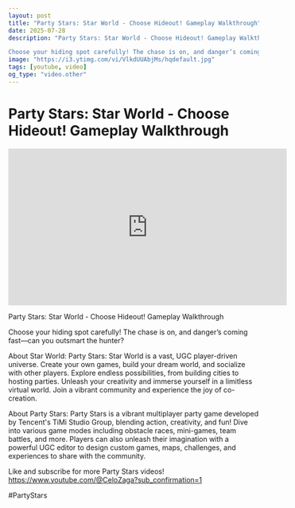 ```yaml
---
layout: post
title: "Party Stars: Star World - Choose Hideout! Gameplay Walkthrough"
date: 2025-07-28
description: "Party Stars: Star World - Choose Hideout! Gameplay Walkthrough

Choose your hiding spot carefully! The chase is on, and danger’s coming fast—can you out..."
image: "https://i3.ytimg.com/vi/VlkdUUAbjMs/hqdefault.jpg"
tags: [youtube, video]
og_type: "video.other"
---
```


<script type="application/ld+json">
{
  "@context": "http://schema.org",
  "@type": "VideoObject",
  "name": "Party Stars: Star World - Choose Hideout! Gameplay Walkthrough",
  "description": "Party Stars: Star World - Choose Hideout! Gameplay Walkthrough\n\nChoose your hiding spot carefully! The chase is on, and danger\u2019s coming fast\u2014can you outsmart the hunter?\n\nAbout Star World: Party Stars: Star World is a vast, UGC player-driven universe. Create your own games, build your dream world, and socialize with other players. Explore endless possibilities, from building cities to hosting parties. Unleash your creativity and immerse yourself in a limitless virtual world. Join a vibrant community and experience the joy of co-creation.\n\nAbout Party Stars: Party Stars is a vibrant multiplayer party game developed by Tencent's TiMi Studio Group, blending action, creativity, and fun! Dive into various game modes including obstacle races, mini-games, team battles, and more. Players can also unleash their imagination with a powerful UGC editor to design custom games, maps, challenges, and experiences to share with the community.\n\nLike and subscribe for more Party Stars videos! https://www.youtube.com/@CeloZaga?sub_confirmation=1\n\n#PartyStars",
  "thumbnailUrl": "https://i3.ytimg.com/vi/VlkdUUAbjMs/hqdefault.jpg",
  "uploadDate": "2025-07-28T10:00:53",
  "embedUrl": "https://www.youtube.com/embed/VlkdUUAbjMs",
  "publisher": {
    "@type": "Person",
    "name": "Celo Zaga"
  },
  "mainEntityOfPage": {
    "@type": "WebPage",
    "@id": "https://celozaga.github.io/2025/07/28/party-stars:-star-world---choose-hideout!-gameplay-walkthrough-VlkdUUAbjMs.html"
  },
  "duration": "PT0M0S"
}
</script>

<script type="application/ld+json">
{
  "@context": "http://schema.org",
  "@type": "BlogPosting",
  "headline": "Party Stars: Star World - Choose Hideout! Gameplay Walkthrough",
  "image": "https://i3.ytimg.com/vi/VlkdUUAbjMs/hqdefault.jpg",
  "publisher": {
    "@type": "Person",
    "name": "Celo Zaga"
  },
  "url": "https://celozaga.github.io/2025/07/28/party-stars:-star-world---choose-hideout!-gameplay-walkthrough-VlkdUUAbjMs.html",
  "datePublished": "2025-07-28T10:00:53",
  "dateCreated": "2025-07-28T10:00:53",
  "dateModified": "2025-07-28T10:00:53",
  "description": "Party Stars: Star World - Choose Hideout! Gameplay Walkthrough\n\nChoose your hiding spot carefully! The chase is on, and danger\u2019s coming fast\u2014can you out...",
  "author": {
    "@type": "Person",
    "name": "Celo Zaga"
  },
  "mainEntityOfPage": {
    "@type": "WebPage",
    "@id": "https://celozaga.github.io/2025/07/28/party-stars:-star-world---choose-hideout!-gameplay-walkthrough-VlkdUUAbjMs.html"
  }
}
</script>

<h1 class="youtube-post-title">Party Stars: Star World - Choose Hideout! Gameplay Walkthrough</h1>

<iframe width="560" height="315" src="https://www.youtube.com/embed/VlkdUUAbjMs" class="youtube-post-embed" frameborder="0" allowfullscreen></iframe>

<p class="youtube-post-description">Party Stars: Star World - Choose Hideout! Gameplay Walkthrough

Choose your hiding spot carefully! The chase is on, and danger’s coming fast—can you outsmart the hunter?

About Star World: Party Stars: Star World is a vast, UGC player-driven universe. Create your own games, build your dream world, and socialize with other players. Explore endless possibilities, from building cities to hosting parties. Unleash your creativity and immerse yourself in a limitless virtual world. Join a vibrant community and experience the joy of co-creation.

About Party Stars: Party Stars is a vibrant multiplayer party game developed by Tencent's TiMi Studio Group, blending action, creativity, and fun! Dive into various game modes including obstacle races, mini-games, team battles, and more. Players can also unleash their imagination with a powerful UGC editor to design custom games, maps, challenges, and experiences to share with the community.

Like and subscribe for more Party Stars videos! https://www.youtube.com/@CeloZaga?sub_confirmation=1

#PartyStars</p>
